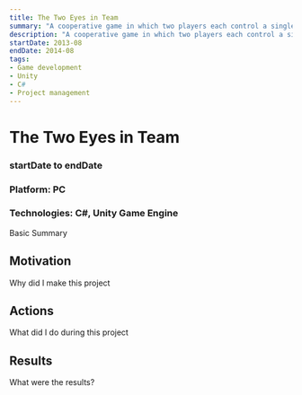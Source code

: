 ```yaml
---
title: The Two Eyes in Team
summary: "A cooperative game in which two players each control a single eyeball in a person's head"
description: "A cooperative game in which two players each control a single eyeball in a person's head! I led this joint effort between UC Santa Cruz's Games and Playable Media program and SJSU's Shrunkenheadman Club."
startDate: 2013-08
endDate: 2014-08
tags:
- Game development
- Unity
- C#
- Project management
---
```


# The Two Eyes in Team
### startDate to endDate
### Platform: PC
### Technologies: C#, Unity Game Engine

Basic Summary

## Motivation

Why did I make this project

## Actions

What did I do during this project

## Results

What were the results?